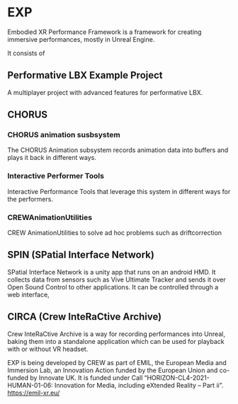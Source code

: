 # EXP
Embodied XR Performance Framework is a framework for creating immersive performances, mostly in Unreal Engine.

It consists of

## Performative LBX Example Project
A multiplayer project with advanced features for performative LBX.
## CHORUS
### CHORUS animation susbsystem
The CHORUS Animation subsystem records animation data into buffers and plays it back in different ways.
### Interactive Performer Tools
Interactive Performance Tools that leverage this system in different ways for the performers.
### CREWAnimationUtilities
CREW AnimationUtilities to solve ad hoc problems such as driftcorrection
## SPIN (SPatial Interface Network) 
SPatial Interface Network is a unity app that runs on an android HMD.
It collects data from sensors such as Vive Ultimate Tracker and sends it over Open Sound Control to other applications.
It can be controlled through a web interface,
## CIRCA (Crew InteRaCtive Archive)
Crew InteRaCtive Archive is a way for recording performances into Unreal, baking them into a standalone application which can be used for playback with or without VR headset.

EXP is being developed by CREW as part of EMIL, the European Media and Immersion Lab, an Innovation Action funded by the European Union and co-funded by Innovate UK. It is funded under Call “HORIZON-CL4-2021-HUMAN-01-06: Innovation for Media, including eXtended Reality – Part ii”.
https://emil-xr.eu/
